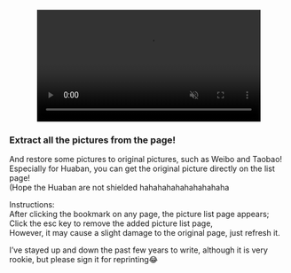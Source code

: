 <p style='text-align:center'>
<video   width='80%' autoplay muted controls src='https://pic.leizingyiu.net/bookmark%20tools_getImg.mp4'></video>
</p>

### Extract all the pictures from the page!

And restore some pictures to original pictures, such as Weibo and Taobao!  
Especially for Huaban, you can get the original picture directly on the list page!  
(Hope the Huaban are not shielded hahahahahahahahahaha

Instructions:  
After clicking the bookmark on any page, the picture list page appears;
Click the esc key to remove the added picture list page,  
However, it may cause a slight damage to the original page, just refresh it.

I’ve stayed up and down the past few years to write, although it is very rookie, but please sign it for reprinting😂
